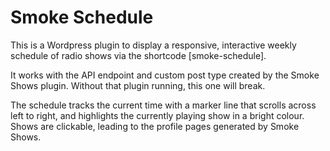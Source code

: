 Smoke Schedule
=============

This is a Wordpress plugin to display a responsive, interactive weekly schedule of radio shows via the shortcode [smoke-schedule].

It works with the API endpoint and custom post type created by the Smoke Shows plugin. Without that plugin running, this one will break.

The schedule tracks the current time with a marker line that scrolls across left to right, and highlights the currently playing show in a bright colour. Shows are clickable, leading to the profile pages generated by Smoke Shows.
